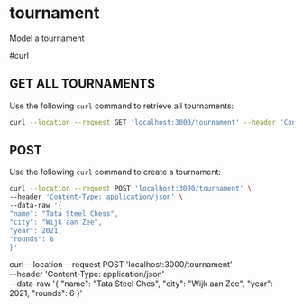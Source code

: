 # tournament
Model a tournament

#curl
## GET ALL TOURNAMENTS
Use the following `curl` command to retrieve all tournaments:
````bash
curl --location --request GET 'localhost:3000/tournament' --header 'Content-Type: application/json'
````

## POST
Use the following `curl` command to create a tournament:
````bash
curl --location --request POST 'localhost:3000/tournament' \
--header 'Content-Type: application/json' \
--data-raw '{
"name": "Tata Steel Chess",
"city": "Wijk aan Zee",
"year": 2021,
"rounds": 6
}'
````


curl --location --request POST 'localhost:3000/tournament' \
--header 'Content-Type: application/json' \
--data-raw '{
"name": "Tata Steel Ches",
"city": "Wijk aan Zee",
"year": 2021,
"rounds": 6
}'
